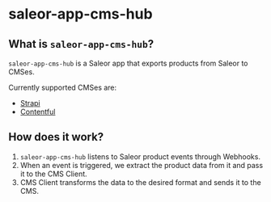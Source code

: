 # saleor-app-cms-hub

## What is `saleor-app-cms-hub`?

`saleor-app-cms-hub` is a Saleor app that exports products from Saleor to CMSes.

Currently supported CMSes are:

- [Strapi](https://strapi.io/)
- [Contentful](https://www.contentful.com/)

## How does it work?

1. `saleor-app-cms-hub` listens to Saleor product events through Webhooks.
2. When an event is triggered, we extract the product data from it and pass it to the CMS Client.
3. CMS Client transforms the data to the desired format and sends it to the CMS.
